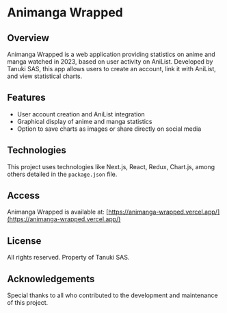 # Animanga Wrapped

## Overview
Animanga Wrapped is a web application providing statistics on anime and manga watched in 2023, based on user activity on AniList. Developed by Tanuki SAS, this app allows users to create an account, link it with AniList, and view statistical charts.

## Features
- User account creation and AniList integration
- Graphical display of anime and manga statistics
- Option to save charts as images or share directly on social media

## Technologies
This project uses technologies like Next.js, React, Redux, Chart.js, among others detailed in the `package.json` file.

## Access
Animanga Wrapped is available at: [https://animanga-wrapped.vercel.app/](https://animanga-wrapped.vercel.app/)

## License
All rights reserved. Property of Tanuki SAS.

## Acknowledgements
Special thanks to all who contributed to the development and maintenance of this project.
